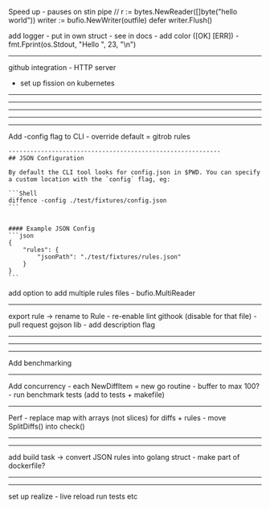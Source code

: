 Speed up - pauses on stin pipe
	// r := bytes.NewReader([]byte("hello world"))
 	writer := bufio.NewWriter(outfile)
    defer writer.Flush()

add logger
	- put in own struct - see in docs
	- add color ([OK] [ERR])
	- fmt.Fprint(os.Stdout, "Hello ", 23, "\n")


-----------------------------------------------------------
github integration - HTTP server
- set up fission on kubernetes

-----------------------------------------------------------
-----------------------------------------------------------
-----------------------------------------------------------
-----------------------------------------------------------
-----------------------------------------------------------

Add -config flag to CLI
	- override default = gitrob rules

	-----------------------------------------------------------
	## JSON Configuration

	By default the CLI tool looks for config.json in $PWD. You can specify a custom location with the `config` flag, eg:

	```Shell
	diffence -config ./test/fixtures/config.json
	```


	#### Example JSON Config
	```json
	{
		"rules": {
			"jsonPath": "./test/fixtures/rules.json"
		}
	}
	```
add option to add multiple rules files
	- bufio.MultiReader

-----------------------------------------------------------

export rule
	-> rename to Rule
	- re-enable lint githook (disable for that file)
	- pull request gojson lib - add description flag

-----------------------------------------------------------


-----------------------------------------------------------
-----------------------------------------------------------
Add benchmarking

-----------------------------------------------------------
Add concurrency
	- each NewDiffItem = new go routine
	- buffer to max 100?
		- run benchmark tests (add to tests + makefile)

-----------------------------------------------------------
Perf
	- replace map with arrays (not slices) for diffs + rules
	- move SplitDiffs() into check()




-----------------------------------------------------------


-----------------------------------------------------------
add build task -> convert JSON rules into golang struct
	- make part of dockerfile?

-----------------------------------------------------------


-----------------------------------------------------------
set up realize - live reload run tests etc
